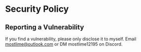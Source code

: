 # Security Policy

## Reporting a Vulnerability

If you find a vulnerability, please only disclose it to myself. Email mostlime@outlook.com or DM mostlime12195 on Discord.
